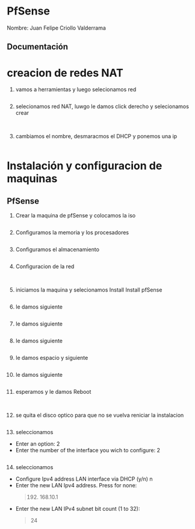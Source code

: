 # PfSense
Nombre: Juan Felipe Criollo Valderrama
## Documentación

# creacion de redes NAT

1. vamos a herramientas y luego selecionamos red
<img src="Paso_r1.png" alt="">

2. selecionamos red NAT, luwgo le damos click derecho y selecionamos crear
<img src="Paso_r2.png" alt="">

<img src="Paso_r3.png" alt="">

3. cambiamos el nombre, desmaracmos el DHCP y ponemos una ip
<img src="redes2.png" alt="">
   
# Instalación y configuracion de maquinas 
##  PfSense

1. Crear la maquina de pfSense y colocamos la iso
<img src="maquina1.png" alt="">

2. Configuramos la memoria  y los procesadores
<img src="maquina2.png" alt="">

3. Configuramos el almacenamiento
<img src="maquina3.png" alt="">

4. Configuracion de la red
<img src="redes1.png" alt="">
<img src="redes3.png" alt="">

5. iniciamos la maquina y  selecionamos Install Install pfSense
<img src="Paso1.png" alt="">

6. le damos siguiente
<img src="Paso2.png" alt="">

7. le damos siguiente
<img src="Paso3.png" alt="">

8. le damos siguiente
<img src="Paso4.png" alt="">

9. le damos espacio y siguiente
<img src="Paso5.png" alt="">

10. le damos siguiente
<img src="Paso6.png" alt="">

11. esperamos y le damos Reboot
<img src="Paso7.png" alt="">
<img src="Paso8.png" alt="">

12. se quita el disco optico para que no se vuelva reniciar la instalacion
<img src="Paso9.png" alt="">

13. seleccionamos 
* Enter an option: 2
* Enter the number of the interface you wich to configure: 2
<img src="Paso10.png" alt="">

14. seleccionamos
* Configure Ipv4 address LAN interface via DHCP (y/n) n
* Enter the new LAN Ipv4 address. Press <ENTER> for none:
  > 192. 168.10.1
* Enter the new LAN IPv4 subnet bit count (1 to 32):
  > 24
<img src="Paso11.png" alt="">
